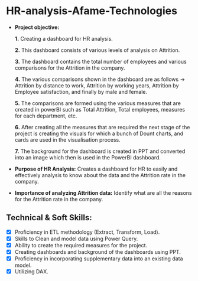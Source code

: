 # HR-analysis-Afame-Technologies


- **Project objective:** 

    **1.** Creating a dashboard for HR analysis.

    **2.** This dashboard consists of various levels of analysis on Attrition.

    **3.** The dashboard contains the total number of employees and various comparisons for the Attrition in the company.

    **4.** The various comparisons shown in the dashboard are as follows -> Attrition by distance to work, Attrition by working years, Attrition by Employee satisfaction, and finally by male and female.

    **5.** The comparisons are formed using the various measures that are created in powerBI such as Total Attrition, Total employees, measures for each department, etc.

    **6.** After creating all the measures that are required the next stage of the project is creating the visuals for which a bunch of Dount charts, and cards are used in the visualisation process.

    **7.** The background for the dashboard is created in PPT and converted into an image which then is used in the PowerBI dashboard.

- **Purpose of HR Analysis:** Creates a dashboard for HR to easily and effectively analysis to know about the data and the Attrition rate in the company.

- **Importance of analyzing Attrition data:** Identify what are all the reasons for the Attrition rate in the company.



## Technical & Soft Skills:
- [x]	Proficiency in ETL methodology (Extract, Transform, Load).
- [x]	Skills to Clean and model data using Power Query.
- [x]	Ability to create the required measures for the project.
- [x]	Creating dashboards and background of the dashboards using PPT.
- [x]	Proficiency in incorporating supplementary data into an existing data model.
- [x]	Utilizing DAX.
